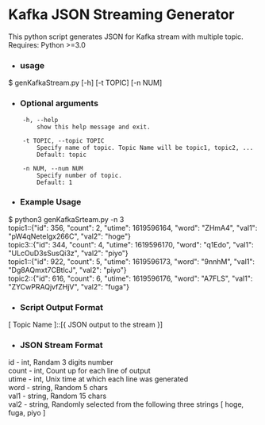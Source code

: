 # Kafka JSON Streaming Generator


This python script generates JSON for Kafka stream with multiple topic.  
Requires: Python >=3.0  


- ### usage
$ genKafkaStream.py [-h] [-t TOPIC] [-n NUM]

- ### Optional arguments
~~~
    -h, --help  
        show this help message and exit.  
        
    -t TOPIC, --topic TOPIC  
        Specify name of topic. Topic Name will be topic1, topic2, ...  
        Default: topic
        
    -n NUM, --num NUM  
        Specify number of topic.  
        Default: 1  
~~~

- ### Example Usage
$ python3 genKafkaSrteam.py -n 3  
topic1::{"id": 356, "count": 2, "utime": 1619596164, "word": "ZHmA4", "val1": "pW4qNeteIgx266C", "val2": "hoge"}  
topic3::{"id": 344, "count": 4, "utime": 1619596170, "word": "q1Edo", "val1": "ULcOuD3sSusQi3z", "val2": "piyo"}  
topic1::{"id": 922, "count": 5, "utime": 1619596173, "word": "9nnhM", "val1": "Dg8AQmxt7CBtlcJ", "val2": "piyo"}  
topic2::{"id": 616, "count": 6, "utime": 1619596176, "word": "A7FLS", "val1": "ZYCwPRAQjvfZHjV", "val2": "fuga"}  

- ### Script Output Format
[ Topic Name ]::[{ JSON output to the stream }]  

- ### JSON Stream Format
id - int, Randam 3 digits number  
count - int, Count up for each line of output  
utime - int, Unix time at which each line was generated  
word - string, Random 5 chars  
val1 - string, Random 15 chars  
val2 - string, Randomly selected from the following three strings [ hoge, fuga, piyo ]  
